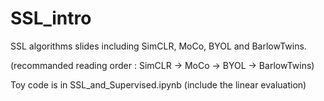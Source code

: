 # SSL_intro
SSL algorithms slides including SimCLR, MoCo, BYOL and BarlowTwins.

(recommanded reading order : SimCLR -> MoCo -> BYOL -> BarlowTwins)

Toy code is in SSL_and_Supervised.ipynb (include the linear evaluation)
